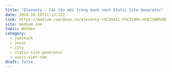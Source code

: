 ```yaml
---
title: "Eleventy — Cái tên mới trong danh sách Static Site Generator"
date: 2019-10-20T11:13:22Z
link: https://medium.com/@vue.vn/eleventy-c%C3%A1i-t%C3%AAn-m%E1%BB%9Bi-trong-danh-s%C3%A1ch-static-site-generator-85f6c68d26b3?source=rss------jamstack-5&utm_medium=RSS&utm_source=hune
site: medium.com
topic: Webdev
category:
  - jamstack
  - vuevn
  - 11ty
  - static-site-generator
  - vuejs-việt-nam
draft: false
---
```

